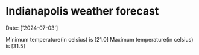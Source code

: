 # Indianapolis weather forecast 
Date: ['2024-07-03'] 

Minimum temperature(in celsius) is [21.0] 
Maximum temperature(in celsius) is [31.5]